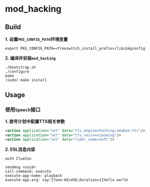 # mod_hacking

## Build

**1. 设置`PKG_CONFIG_PATH`环境变量**
```
export PKG_CONFIG_PATH=<freeswitch_install_prefix>/lib/pkgconfig
```

**2. 编译并安装`mod_hacking`**
```
./bootstrap.sh
./configure
make
(sudo) make install
```

## Usage

### 使用`Speech`接口

**1. 拨号计划中配置TTS相关参数**
```xml
<action application="set" data="tts_engine=hacking:newbee-tts"/>
<action application="set" data="tts_voice=xiaoming"/>
<action application="set" data="timer_name=soft"/>
```

**2. ESL消息内容**
```
auth ClueCon

sendmsg <uuid>
call-command: execute
execute-app-name: playback
execute-app-arg: say:{Tone-HZ=450,Duration=1}hello world
```
